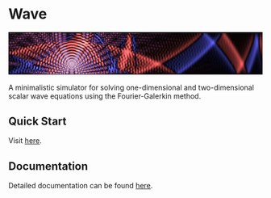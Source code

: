 # Wave

![thumbnail](https://github.com/NaokiHori/Wave/blob/main/thumbnail.jpg)

A minimalistic simulator for solving one-dimensional and two-dimensional scalar wave equations using the Fourier-Galerkin method.

## Quick Start

Visit [here](https://naokihori.github.io/Wave/index.html).

## Documentation

Detailed documentation can be found [here](https://naokihori.github.io/Wave/docs/index.html).

